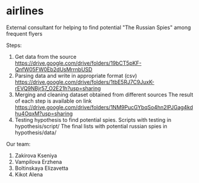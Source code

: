 # airlines
External consultant for helping to find potential "The Russian Spies" among frequent flyers

Steps:
1. Get data from the source 
https://drive.google.com/drive/folders/19bCT5pKF-QnfW05FW0Eb2dUsMrrnbUSD
3. Parsing data and write in appropriate format (csv) https://drive.google.com/drive/folders/1tbE5RJ7C9JuxK-rEVQ9NBjr57_O2E21h?usp=sharing
4. Merging and cleaning dataset obtained from different sources
The result of each step is available on link https://drive.google.com/drive/folders/1NM9PucGYbqSo4hn2lPJGag4kdhu4OqxM?usp=sharing
5. Testing hypothesis to find potential spies. 
Scripts with testing in hypothesis/script/
The final lists with potential russian spies in hypothesis/data/


Our team:
1. Zakirova Kseniya
2. Vampilova Erzhena
3. Boltinskaya Elizavetta
4. Kikot Alena

